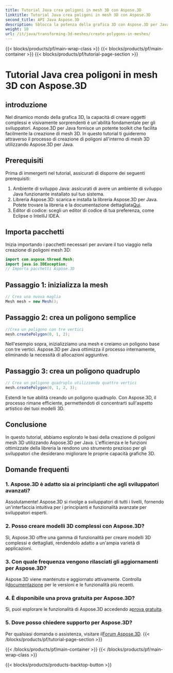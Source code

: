 ```yaml
---
title: Tutorial Java crea poligoni in mesh 3D con Aspose.3D
linktitle: Tutorial Java crea poligoni in mesh 3D con Aspose.3D
second_title: API Java Aspose.3D
description: Sblocca la potenza della grafica 3D con Aspose.3D per Java. Crea straordinari poligoni senza sforzo. Scaricalo ora per un'esperienza di sviluppo senza interruzioni.
weight: 10
url: /it/java/transforming-3d-meshes/create-polygons-in-meshes/
---
```


{{< blocks/products/pf/main-wrap-class >}}
{{< blocks/products/pf/main-container >}}
{{< blocks/products/pf/tutorial-page-section >}}

# Tutorial Java crea poligoni in mesh 3D con Aspose.3D

## introduzione
Nel dinamico mondo della grafica 3D, la capacità di creare oggetti complessi e visivamente sorprendenti è un'abilità fondamentale per gli sviluppatori. Aspose.3D per Java fornisce un potente toolkit che facilita facilmente la creazione di mesh 3D. In questo tutorial ti guideremo attraverso il processo di creazione di poligoni all'interno di mesh 3D utilizzando Aspose.3D per Java.
## Prerequisiti
Prima di immergerti nel tutorial, assicurati di disporre dei seguenti prerequisiti:
1. Ambiente di sviluppo Java: assicurati di avere un ambiente di sviluppo Java funzionante installato sul tuo sistema.
2.  Libreria Aspose.3D: scarica e installa la libreria Aspose.3D per Java. Potete trovare la libreria e la documentazione dettagliata[Qui](https://reference.aspose.com/3d/java/).
3. Editor di codice: scegli un editor di codice di tua preferenza, come Eclipse o IntelliJ IDEA.
## Importa pacchetti
Inizia importando i pacchetti necessari per avviare il tuo viaggio nella creazione di poligoni mesh 3D:
```java
import com.aspose.threed.Mesh;
import java.io.IOException;
// Importa pacchetti Aspose.3D
```
## Passaggio 1: inizializza la mesh
```java
// Crea una nuova maglia
Mesh mesh = new Mesh();
```
## Passaggio 2: crea un poligono semplice
```java
//Crea un poligono con tre vertici
mesh.createPolygon(0, 1, 2);
```
Nell'esempio sopra, inizializziamo una mesh e creiamo un poligono base con tre vertici. Aspose.3D per Java ottimizza il processo internamente, eliminando la necessità di allocazioni aggiuntive.
## Passaggio 3: crea un poligono quadruplo
```java
// Crea un poligono quadruplo utilizzando quattro vertici
mesh.createPolygon(0, 1, 2, 3);
```
Estendi le tue abilità creando un poligono quadruplo. Con Aspose.3D, il processo rimane efficiente, permettendoti di concentrarti sull'aspetto artistico dei tuoi modelli 3D.
## Conclusione
In questo tutorial, abbiamo esplorato le basi della creazione di poligoni mesh 3D utilizzando Aspose.3D per Java. L'efficienza e le funzioni ottimizzate della libreria la rendono uno strumento prezioso per gli sviluppatori che desiderano migliorare le proprie capacità grafiche 3D.
## Domande frequenti
### 1. Aspose.3D è adatto sia ai principianti che agli sviluppatori avanzati?
Assolutamente! Aspose.3D si rivolge a sviluppatori di tutti i livelli, fornendo un'interfaccia intuitiva per i principianti e funzionalità avanzate per sviluppatori esperti.
### 2. Posso creare modelli 3D complessi con Aspose.3D?
Sì, Aspose.3D offre una gamma di funzionalità per creare modelli 3D complessi e dettagliati, rendendolo adatto a un'ampia varietà di applicazioni.
### 3. Con quale frequenza vengono rilasciati gli aggiornamenti per Aspose.3D?
 Aspose.3D viene mantenuto e aggiornato attivamente. Controlla il[documentazione](https://reference.aspose.com/3d/java/) per le versioni e le funzionalità più recenti.
### 4. È disponibile una prova gratuita per Aspose.3D?
 Sì, puoi esplorare le funzionalità di Aspose.3D accedendo a[prova gratuita](https://releases.aspose.com/).
### 5. Dove posso chiedere supporto per Aspose.3D?
 Per qualsiasi domanda o assistenza, visitare il[Forum Aspose.3D](https://forum.aspose.com/c/3d/18).
{{< /blocks/products/pf/tutorial-page-section >}}

{{< /blocks/products/pf/main-container >}}
{{< /blocks/products/pf/main-wrap-class >}}

{{< blocks/products/products-backtop-button >}}
